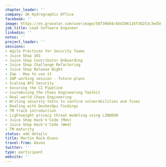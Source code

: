 ```yaml
---
chapter_leader: ''
company: UK Hydrographic Office
facebook: ''
image: https://en.gravatar.com/userimage/50736604/bbd206118f38253c3ed509aacba47106.jpg
job_title: Lead Software Engineer
linkedin: ''
notes: ''
project_leader: ''
sessions:
- Agile Practices for Security Teams
- Juice Shop 101
- Juice Shop Contributor Onboarding
- Juice Shop Challenge Refactoring
- Juice Shop Release Night
- Zap - How to use it
- ZAP working session - future plans
- Scaling API Security
- Securing the CI Pipeline
- Customising the Chaos Engineering Toolkit
- Real world Chaos Engineering
- Writing security tests to confirm vulnerabilities and fixes
- Dealing with DevSecOps Findings
- TM track introduction
- Lightweight privacy threat modeling using LINDDUN
- Juice Shop Hack'n'Code (Mon)
- Juice Shop Hack'n'Code (Wed)
- TM maturity
status: add details
title: Martin Rock-Evans
travel-from: Devon
twitter: ''
type: participant
website: ''
---
```


<!-- put more details about participant here -->
